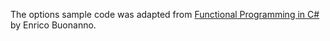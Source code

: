 The options sample code was adapted from [Functional Programming in C#](https://www.manning.com/books/functional-programming-in-c-sharp) by Enrico Buonanno.
